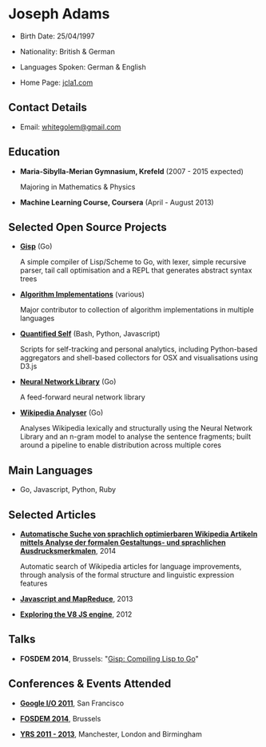 Joseph Adams
============


*   Birth Date: 25/04/1997

*   Nationality: British & German

*   Languages Spoken: German & English

*   Home Page: [jcla1.com](http://jcla1.com/)

Contact Details
---------------

*   Email: [whitegolem@gmail.com](mailto:whitegolem@gmail.com)

Education
---------

*   **Maria-Sibylla-Merian Gymnasium, Krefeld** (2007 - 2015 expected)

    Majoring in Mathematics & Physics

*   **Machine Learning Course, Coursera** (April - August 2013)

Selected Open Source Projects
-----------------------------

*   **[Gisp](https://github.com/jcla1/gisp)** (Go)

    A simple compiler of Lisp/Scheme to Go, with lexer, simple recursive parser, tail call optimisation and a REPL that generates abstract syntax trees

*   **[Algorithm Implementations](https://github.com/kennyledet/Algorithm-Implementations)** (various)

    Major contributor to collection of algorithm implementations in multiple languages

*   **[Quantified Self](https://github.com/jcla1/quantified_self)** (Bash, Python, Javascript)

    Scripts for self-tracking and personal analytics, including Python-based aggregators and shell-based collectors for OSX and visualisations using D3.js

*   **[Neural Network Library](https://github.com/jcla1/nn)** (Go)

    A feed-forward neural network library

*   **[Wikipedia Analyser](https://github.com/jcla1/wikipedia_analyser)** (Go)

    Analyses Wikipedia lexically and structurally using the Neural Network Library and an n-gram model to analyse the sentence fragments; built around a pipeline to enable distribution across multiple cores


Main Languages
--------------
*   Go, Javascript, Python, Ruby

Selected Articles
-----------------

*   **[Automatische Suche von sprachlich optimierbaren Wikipedia Artikeln mittels Analyse der formalen Gestaltungs- und sprachlichen Ausdrucksmerkmalen](http://jcla1.com/papers/wikipedia_analysis.pdf)**, 2014

    Automatic search of Wikipedia articles for language improvements, through analysis of the formal structure and linguistic expression features

*   **[Javascript and MapReduce](http://jcla1.com/blog/javascript-mapreduce)**, 2013

*   **[Exploring the V8 JS engine](http://jcla1.com/blog/exploring-the-v8-js-engine-part-1)**, 2012

Talks
-----

*   **FOSDEM 2014**, Brussels: "[Gisp: Compiling Lisp to Go](http://jcla1.com/blog/fosdem-lightning-talk-video/)"

Conferences & Events Attended
-----------------------------

*   **[Google I/O 2011](https://www.google.com/events/io)**, San Francisco

*   **[FOSDEM 2014](https://fosdem.org/2014/)**, Brussels

*   **[YRS 2011 - 2013](http://youngrewiredstate.org/)**, Manchester, London and Birmingham
